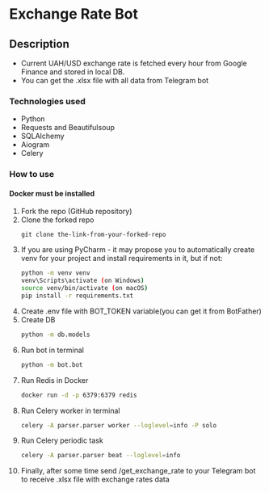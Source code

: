 # Exchange Rate Bot

## Description
- Current UAH/USD exchange rate is fetched every hour from Google Finance and stored in local DB.
- You can get the .xlsx file with all data from Telegram bot

### Technologies used

- Python
- Requests and Beautifulsoup
- SQLAlchemy
- Aiogram
- Celery

### How to use
#### Docker must be installed

1. Fork the repo (GitHub repository)
2. Clone the forked repo
    ```
    git clone the-link-from-your-forked-repo
    ```
3. If you are using PyCharm - it may propose you to automatically create venv for your project and install requirements in it, but if not:
    ```bash
    python -m venv venv
    venv\Scripts\activate (on Windows)
    source venv/bin/activate (on macOS)
    pip install -r requirements.txt
    ```
4. Create .env file with BOT_TOKEN variable(you can get it from BotFather)
5. Create DB
   ```bash
   python -m db.models
   ```
6. Run bot in terminal
   ```bash
   python -m bot.bot
   ```
7. Run Redis in Docker
   ```bash
   docker run -d -p 6379:6379 redis
   ```
8. Run Celery worker in terminal
   ```bash
   celery -A parser.parser worker --loglevel=info -P solo
   ```
9. Run Celery periodic task
   ```bash
   celery -A parser.parser beat --loglevel=info
   ```
10. Finally, after some time send /get_exchange_rate to your Telegram bot to receive .xlsx file with exchange rates data
